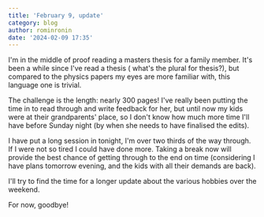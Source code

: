 ```yaml
---
title: 'February 9, update'
category: blog
author: rominronin
date: '2024-02-09 17:35'
---
```


I'm in the middle of proof reading a masters thesis for a family member. It's been a while since I've read a thesis (
what's the plural for thesis?), but compared to the physics papers my eyes are more familiar with, this language one 
is trivial.

The challenge is the length: nearly 300 pages! I've really been putting the time in to read through and write 
feedback for her, but until now my kids were at their grandparents' place, so I don't know how much more time I'll 
have before Sunday night (by when she needs to have finalised the edits).

I have put a long session in tonight, I'm over two thirds of the way through. If I were not so tired I could have 
done more. Taking a break now will provide the best chance of getting through to the end on time (considering I have 
plans tomorrow evening, and the kids with all their demands are back).

I'll try to find the time for a longer update about the various hobbies over the weekend.

For now, goodbye!